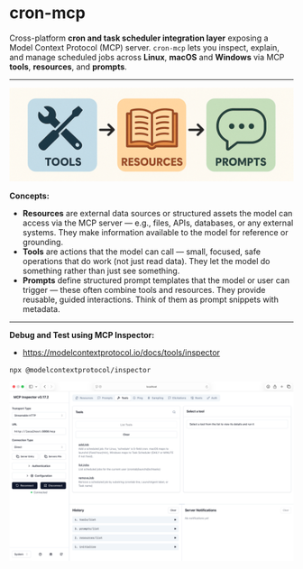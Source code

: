 # cron-mcp

Cross-platform **cron and task scheduler integration layer** exposing a Model Context Protocol (MCP) server. `cron-mcp` lets you inspect, explain, and manage scheduled jobs across **Linux**, **macOS** and **Windows** via MCP **tools**, **resources**, and **prompts**.

---

![concepts.png](./images/concepts.png)

**Concepts:**
- **Resources** are external data sources or structured assets the model can access via the MCP server — e.g., files, APIs, databases, or any external systems. They make information available to the model for reference or grounding.
- **Tools** are actions that the model can call — small, focused, safe operations that do work (not just read data). They let the model do something rather than just see something.
- **Prompts** define structured prompt templates that the model or user can trigger — these often combine tools and resources. They provide reusable, guided interactions. Think of them as prompt snippets with metadata.

---
**Debug and Test using MCP Inspector:**

- https://modelcontextprotocol.io/docs/tools/inspector

```shell
npx @modelcontextprotocol/inspector
```

![inspector.png](./images/inspector.png)
